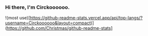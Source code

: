 ### Hi there, I'm Circkoooooo.

!(most use)[https://github-readme-stats.vercel.app/api/top-langs/?username=Circkoooooo&layout=compact)](https://github.com/Christmas/github-readme-stats]
